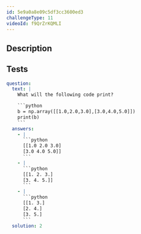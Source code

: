```yaml
---
id: 5e9a0a8e09c5df3cc3600ed3
challengeType: 11
videoId: f9QrZrKQMLI
---
```


## Description

<section id='description'>
</section>

## Tests

<section id='tests'>

````yml
question:
  text: |
    What will the following code print?

    ```python
    b = np.array([[1.0,2.0,3.0],[3.0,4.0,5.0]])
    print(b)
    ```
  answers:
    - |
      ```python
      [[1.0 2.0 3.0]
      [3.0 4.0 5.0]]
      ```
    - |
      ```python
      [[1. 2. 3.]
      [3. 4. 5.]]
      ```
    - |
      ```python
      [[1. 3.]
      [2. 4.]
      [3. 5.]
      ```
  solution: 2
````

</section>
